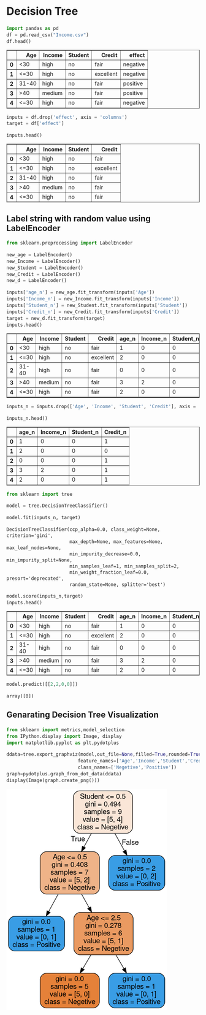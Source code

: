 # Decision Tree


```python
import pandas as pd
df = pd.read_csv("Income.csv")
df.head()
```




<div>

<table border="1" class="dataframe">
  <thead>
    <tr style="text-align: right;">
      <th></th>
      <th>Age</th>
      <th>Income</th>
      <th>Student</th>
      <th>Credit</th>
      <th>effect</th>
    </tr>
  </thead>
  <tbody>
    <tr>
      <th>0</th>
      <td>&lt;30</td>
      <td>high</td>
      <td>no</td>
      <td>fair</td>
      <td>negative</td>
    </tr>
    <tr>
      <th>1</th>
      <td>&lt;=30</td>
      <td>high</td>
      <td>no</td>
      <td>excellent</td>
      <td>negative</td>
    </tr>
    <tr>
      <th>2</th>
      <td>31-40</td>
      <td>high</td>
      <td>no</td>
      <td>fair</td>
      <td>positive</td>
    </tr>
    <tr>
      <th>3</th>
      <td>&gt;40</td>
      <td>medium</td>
      <td>no</td>
      <td>fair</td>
      <td>positive</td>
    </tr>
    <tr>
      <th>4</th>
      <td>&lt;=30</td>
      <td>high</td>
      <td>no</td>
      <td>fair</td>
      <td>negative</td>
    </tr>
  </tbody>
</table>
</div>




```python
inputs = df.drop('effect', axis = 'columns')
target = df['effect']
```


```python
inputs.head()
```




<div>

<table border="1" class="dataframe">
  <thead>
    <tr style="text-align: right;">
      <th></th>
      <th>Age</th>
      <th>Income</th>
      <th>Student</th>
      <th>Credit</th>
    </tr>
  </thead>
  <tbody>
    <tr>
      <th>0</th>
      <td>&lt;30</td>
      <td>high</td>
      <td>no</td>
      <td>fair</td>
    </tr>
    <tr>
      <th>1</th>
      <td>&lt;=30</td>
      <td>high</td>
      <td>no</td>
      <td>excellent</td>
    </tr>
    <tr>
      <th>2</th>
      <td>31-40</td>
      <td>high</td>
      <td>no</td>
      <td>fair</td>
    </tr>
    <tr>
      <th>3</th>
      <td>&gt;40</td>
      <td>medium</td>
      <td>no</td>
      <td>fair</td>
    </tr>
    <tr>
      <th>4</th>
      <td>&lt;=30</td>
      <td>high</td>
      <td>no</td>
      <td>fair</td>
    </tr>
  </tbody>
</table>
</div>



## Label string with random value using LabelEncoder


```python
from sklearn.preprocessing import LabelEncoder
```


```python
new_age = LabelEncoder()
new_Income = LabelEncoder()
new_Student = LabelEncoder()
new_Credit = LabelEncoder()
new_d = LabelEncoder()
```


```python
inputs['age_n'] = new_age.fit_transform(inputs['Age'])
inputs['Income_n'] = new_Income.fit_transform(inputs['Income'])
inputs['Student_n'] = new_Student.fit_transform(inputs['Student'])
inputs['Credit_n'] = new_Credit.fit_transform(inputs['Credit'])
target = new_d.fit_transform(target)
inputs.head()
```




<div>

<table border="1" class="dataframe">
  <thead>
    <tr style="text-align: right;">
      <th></th>
      <th>Age</th>
      <th>Income</th>
      <th>Student</th>
      <th>Credit</th>
      <th>age_n</th>
      <th>Income_n</th>
      <th>Student_n</th>
      <th>Credit_n</th>
    </tr>
  </thead>
  <tbody>
    <tr>
      <th>0</th>
      <td>&lt;30</td>
      <td>high</td>
      <td>no</td>
      <td>fair</td>
      <td>1</td>
      <td>0</td>
      <td>0</td>
      <td>1</td>
    </tr>
    <tr>
      <th>1</th>
      <td>&lt;=30</td>
      <td>high</td>
      <td>no</td>
      <td>excellent</td>
      <td>2</td>
      <td>0</td>
      <td>0</td>
      <td>0</td>
    </tr>
    <tr>
      <th>2</th>
      <td>31-40</td>
      <td>high</td>
      <td>no</td>
      <td>fair</td>
      <td>0</td>
      <td>0</td>
      <td>0</td>
      <td>1</td>
    </tr>
    <tr>
      <th>3</th>
      <td>&gt;40</td>
      <td>medium</td>
      <td>no</td>
      <td>fair</td>
      <td>3</td>
      <td>2</td>
      <td>0</td>
      <td>1</td>
    </tr>
    <tr>
      <th>4</th>
      <td>&lt;=30</td>
      <td>high</td>
      <td>no</td>
      <td>fair</td>
      <td>2</td>
      <td>0</td>
      <td>0</td>
      <td>1</td>
    </tr>
  </tbody>
</table>
</div>




```python
inputs_n = inputs.drop(['Age', 'Income', 'Student', 'Credit'], axis = 'columns')
```


```python
inputs_n.head()
```




<div>

<table border="1" class="dataframe">
  <thead>
    <tr style="text-align: right;">
      <th></th>
      <th>age_n</th>
      <th>Income_n</th>
      <th>Student_n</th>
      <th>Credit_n</th>
    </tr>
  </thead>
  <tbody>
    <tr>
      <th>0</th>
      <td>1</td>
      <td>0</td>
      <td>0</td>
      <td>1</td>
    </tr>
    <tr>
      <th>1</th>
      <td>2</td>
      <td>0</td>
      <td>0</td>
      <td>0</td>
    </tr>
    <tr>
      <th>2</th>
      <td>0</td>
      <td>0</td>
      <td>0</td>
      <td>1</td>
    </tr>
    <tr>
      <th>3</th>
      <td>3</td>
      <td>2</td>
      <td>0</td>
      <td>1</td>
    </tr>
    <tr>
      <th>4</th>
      <td>2</td>
      <td>0</td>
      <td>0</td>
      <td>1</td>
    </tr>
  </tbody>
</table>
</div>




```python
from sklearn import tree
```


```python
model = tree.DecisionTreeClassifier()
```


```python
model.fit(inputs_n, target)
```




    DecisionTreeClassifier(ccp_alpha=0.0, class_weight=None, criterion='gini',
                           max_depth=None, max_features=None, max_leaf_nodes=None,
                           min_impurity_decrease=0.0, min_impurity_split=None,
                           min_samples_leaf=1, min_samples_split=2,
                           min_weight_fraction_leaf=0.0, presort='deprecated',
                           random_state=None, splitter='best')




```python
model.score(inputs_n,target)
inputs.head()
```




<div>

<table border="1" class="dataframe">
  <thead>
    <tr style="text-align: right;">
      <th></th>
      <th>Age</th>
      <th>Income</th>
      <th>Student</th>
      <th>Credit</th>
      <th>age_n</th>
      <th>Income_n</th>
      <th>Student_n</th>
      <th>Credit_n</th>
    </tr>
  </thead>
  <tbody>
    <tr>
      <th>0</th>
      <td>&lt;30</td>
      <td>high</td>
      <td>no</td>
      <td>fair</td>
      <td>1</td>
      <td>0</td>
      <td>0</td>
      <td>1</td>
    </tr>
    <tr>
      <th>1</th>
      <td>&lt;=30</td>
      <td>high</td>
      <td>no</td>
      <td>excellent</td>
      <td>2</td>
      <td>0</td>
      <td>0</td>
      <td>0</td>
    </tr>
    <tr>
      <th>2</th>
      <td>31-40</td>
      <td>high</td>
      <td>no</td>
      <td>fair</td>
      <td>0</td>
      <td>0</td>
      <td>0</td>
      <td>1</td>
    </tr>
    <tr>
      <th>3</th>
      <td>&gt;40</td>
      <td>medium</td>
      <td>no</td>
      <td>fair</td>
      <td>3</td>
      <td>2</td>
      <td>0</td>
      <td>1</td>
    </tr>
    <tr>
      <th>4</th>
      <td>&lt;=30</td>
      <td>high</td>
      <td>no</td>
      <td>fair</td>
      <td>2</td>
      <td>0</td>
      <td>0</td>
      <td>1</td>
    </tr>
  </tbody>
</table>
</div>




```python
model.predict([[2,2,0,0]])
```




    array([0])



## Genarating Decision Tree Visualization


```python
from sklearn import metrics,model_selection
from IPython.display import Image, display
import matplotlib.pyplot as plt,pydotplus
```


```python
ddata=tree.export_graphviz(model,out_file=None,filled=True,rounded=True,
                          feature_names=['Age','Income','Student','Credit'],
                          class_names=['Negetive','Positive'])
graph=pydotplus.graph_from_dot_data(ddata)
display(Image(graph.create_png()))
```


![png](output_17_0.png)



```python

```
###
